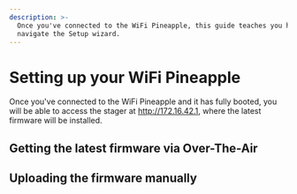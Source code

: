 ```yaml
---
description: >-
  Once you've connected to the WiFi Pineapple, this guide teaches you how to
  navigate the Setup wizard.
---
```


# Setting up your WiFi Pineapple

Once you've connected to the WiFi Pineapple and it has fully booted, you will be able to access the stager at http://172.16.42.1, where the latest firmware will be installed.

## Getting the latest firmware via Over-The-Air

## Uploading the firmware manually

